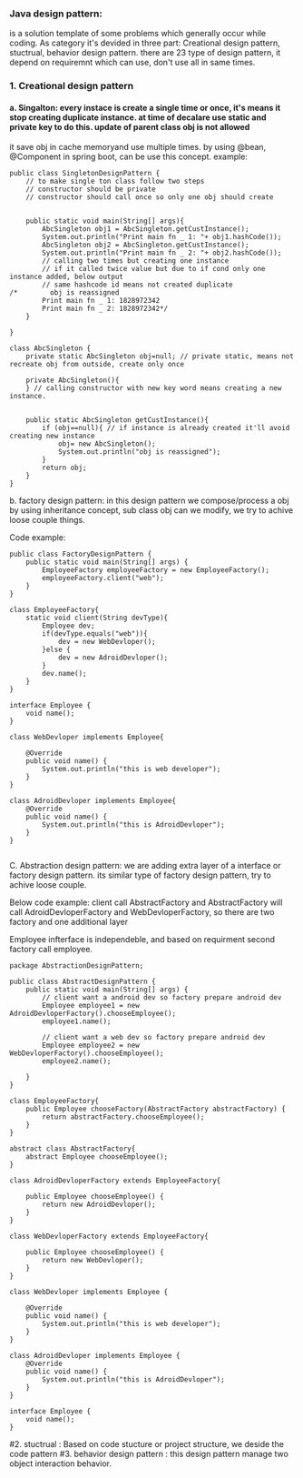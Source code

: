 ### Java design pattern:
is a solution template of some problems which generally occur while coding.
As category it's devided in three part: Creational design pattern, stuctrual, behavior design pattern.
there are 23 type of design pattern, it depend on requiremnt which can use, don't use all in same times.

### 1. Creational design pattern
#### a. Singalton: every instace is create a single time or once, it's means it stop creating duplicate instance. at time of decalare use static and private key to do this. update of parent class obj is not allowed
it save obj in cache memoryand use multiple times. by using @bean, @Component in spring boot, can be use this concept.
example:

```
public class SingletonDesignPattern {
    // to make single ton class follow two steps
    // constructor should be private
    // constructor should call once so only one obj should create


    public static void main(String[] args){
        AbcSingleton obj1 = AbcSingleton.getCustInstance();
        System.out.println("Print main fn _ 1: "+ obj1.hashCode());
        AbcSingleton obj2 = AbcSingleton.getCustInstance();
        System.out.println("Print main fn _ 2: "+ obj2.hashCode());
        // calling two times but creating one instance
        // if it called twice value but due to if cond only one instance added, below output
        // same hashcode id means not created duplicate
/*        obj is reassigned
        Print main fn _ 1: 1828972342
        Print main fn _ 2: 1828972342*/
    }

}

class AbcSingleton {
    private static AbcSingleton obj=null; // private static, means not recreate obj from outside, create only once

    private AbcSingleton(){
    } // calling constructor with new key word means creating a new instance.


    public static AbcSingleton getCustInstance(){
        if (obj==null){ // if instance is already created it'll avoid creating new instance
            obj= new AbcSingleton();
            System.out.println("obj is reassigned");
        }
        return obj;
    }
}
```

b. factory design pattern: in this design pattern we compose/process a obj by using inheritance concept, sub class obj can we modify, we try to achive loose couple things. 

Code example:
```
public class FactoryDesignPattern {
    public static void main(String[] args) {
        EmployeeFactory employeeFactory = new EmployeeFactory();
        employeeFactory.client("web");
    }
}

class EmployeeFactory{
    static void client(String devType){
        Employee dev;
        if(devType.equals("web")){
            dev = new WebDevloper();
        }else {
            dev = new AdroidDevloper();
        }
        dev.name();
    }
}

interface Employee {
    void name();
}

class WebDevloper implements Employee{

    @Override
    public void name() {
        System.out.println("this is web developer");
    }
}

class AdroidDevloper implements Employee{
    @Override
    public void name() {
        System.out.println("this is AdroidDevloper");
    }
}


```
C. Abstraction design pattern:
we are adding extra layer of a interface or factory design pattern. its similar type of factory design pattern, try to achive loose couple. 

Below code example:
client call AbstractFactory and AbstractFactory will call AdroidDevloperFactory and WebDevloperFactory, so there are two factory and one additional layer

Employee infterface is independeble, and based on requirment second factory call employee.


```
package AbstractionDesignPattern;

public class AbstractDesignPattern {
    public static void main(String[] args) {
        // client want a android dev so factory prepare android dev
        Employee employee1 = new AdroidDevloperFactory().chooseEmployee();
        employee1.name();

        // client want a web dev so factory prepare android dev
        Employee employee2 = new WebDevloperFactory().chooseEmployee();
        employee2.name();

    }
}

class EmployeeFactory{
    public Employee chooseFactory(AbstractFactory abstractFactory) {
        return abstractFactory.chooseEmployee();
    }
}

abstract class AbstractFactory{
    abstract Employee chooseEmployee();
}

class AdroidDevloperFactory extends EmployeeFactory{

    public Employee chooseEmployee() {
        return new AdroidDevloper();
    }
}

class WebDevloperFactory extends EmployeeFactory{

    public Employee chooseEmployee() {
        return new WebDevloper();
    }
}

class WebDevloper implements Employee {

    @Override
    public void name() {
        System.out.println("this is web developer");
    }
}

class AdroidDevloper implements Employee {
    @Override
    public void name() {
        System.out.println("this is AdroidDevloper");
    }
}

interface Employee {
    void name();
}

```

#2. stuctrual :
Based on code stucture or project structure, we deside the code pattern
#3. behavior design pattern :
this design pattern manage two object interaction behavior.  

